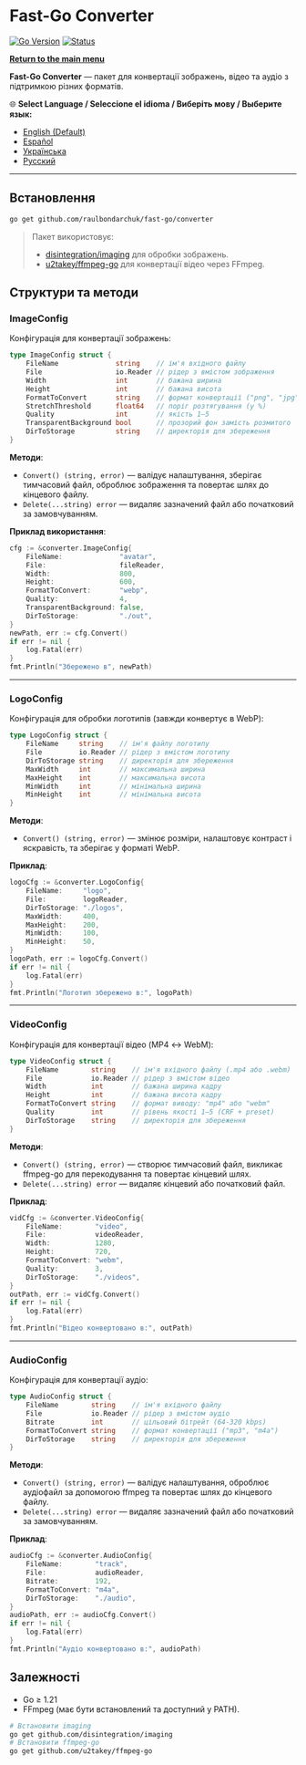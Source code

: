 # Fast-Go Converter
[![Go Version](https://img.shields.io/badge/Go-1.23%2B-blue?logo=go&logoColor=white)](https://go.dev/doc/install) [![Status](https://img.shields.io/badge/Status-Active-brightgreen)](#)

[**Return to the main menu**](https://github.com/raulbondarchuk/fast-go/tree/main)

**Fast-Go Converter** — пакет для конвертації зображень, відео та аудіо з підтримкою різних форматів.

🌐 **Select Language / Seleccione el idioma / Виберіть мову / Выберите язык:**
- [English (Default)](https://github.com/raulbondarchuk/fast-go/tree/main/converter)
- [Español](README.es.md)
- [Українська](README.ua.md)
- [Русский](README.ru.md)

---

## Встановлення

```bash
go get github.com/raulbondarchuk/fast-go/converter
```

> Пакет використовує:
>
> - [disintegration/imaging](https://github.com/disintegration/imaging) для обробки зображень.
> - [u2takey/ffmpeg-go](https://github.com/u2takey/ffmpeg-go) для конвертації відео через FFmpeg.

## Структури та методи

### ImageConfig

Конфігурація для конвертації зображень:

```go
type ImageConfig struct {
    FileName              string    // ім'я вхідного файлу
    File                  io.Reader // рідер з вмістом зображення
    Width                 int       // бажана ширина
    Height                int       // бажана висота
    FormatToConvert       string    // формат конвертації ("png", "jpg", "jpeg", "webp", "jfif")
    StretchThreshold      float64   // поріг розтягування (у %)
    Quality               int       // якість 1–5
    TransparentBackground bool      // прозорий фон замість розмитого
    DirToStorage          string    // директорія для збереження
}
```

**Методи**:

- `Convert() (string, error)` — валідує налаштування, зберігає тимчасовий файл, оброблює зображення та повертає шлях до кінцевого файлу.
- `Delete(...string) error` — видаляє зазначений файл або початковий за замовчуванням.

**Приклад використання**:

```go
cfg := &converter.ImageConfig{
    FileName:              "avatar",
    File:                  fileReader,
    Width:                 800,
    Height:                600,
    FormatToConvert:       "webp",
    Quality:               4,
    TransparentBackground: false,
    DirToStorage:          "./out",
}
newPath, err := cfg.Convert()
if err != nil {
    log.Fatal(err)
}
fmt.Println("Збережено в", newPath)
```

---

### LogoConfig

Конфігурація для обробки логотипів (завжди конвертує в WebP):

```go
type LogoConfig struct {
    FileName     string    // ім'я файлу логотипу
    File         io.Reader // рідер з вмістом логотипу
    DirToStorage string    // директорія для збереження
    MaxWidth     int       // максимальна ширина
    MaxHeight    int       // максимальна висота
    MinWidth     int       // мінімальна ширина
    MinHeight    int       // мінімальна висота
}
```

**Методи**:

- `Convert() (string, error)` — змінює розміри, налаштовує контраст і яскравість, та зберігає у форматі WebP.

**Приклад**:

```go
logoCfg := &converter.LogoConfig{
    FileName:     "logo",
    File:         logoReader,
    DirToStorage: "./logos",
    MaxWidth:     400,
    MaxHeight:    200,
    MinWidth:     100,
    MinHeight:    50,
}
logoPath, err := logoCfg.Convert()
if err != nil {
    log.Fatal(err)
}
fmt.Println("Логотип збережено в:", logoPath)
```

---

### VideoConfig

Конфігурація для конвертації відео (MP4 ↔ WebM):

```go
type VideoConfig struct {
    FileName        string    // ім'я вхідного файлу (.mp4 або .webm)
    File            io.Reader // рідер з вмістом відео
    Width           int       // бажана ширина кадру
    Height          int       // бажана висота кадру
    FormatToConvert string    // формат виводу: "mp4" або "webm"
    Quality         int       // рівень якості 1–5 (CRF + preset)
    DirToStorage    string    // директорія для збереження
}
```

**Методи**:

- `Convert() (string, error)` — створює тимчасовий файл, викликає ffmpeg-go для перекодування та повертає кінцевий шлях.
- `Delete(...string) error` — видаляє кінцевий або початковий файл.

**Приклад**:

```go
vidCfg := &converter.VideoConfig{
    FileName:        "video",
    File:            videoReader,
    Width:           1280,
    Height:          720,
    FormatToConvert: "webm",
    Quality:         3,
    DirToStorage:    "./videos",
}
outPath, err := vidCfg.Convert()
if err != nil {
    log.Fatal(err)
}
fmt.Println("Відео конвертовано в:", outPath)
```

---

### AudioConfig

Конфігурація для конвертації аудіо:

```go
type AudioConfig struct {
    FileName        string    // ім'я вхідного файлу
    File            io.Reader // рідер з вмістом аудіо
    Bitrate         int       // цільовий бітрейт (64-320 kbps)
    FormatToConvert string    // формат конвертації ("mp3", "m4a")
    DirToStorage    string    // директорія для збереження
}
```

**Методи**:

- `Convert() (string, error)` — валідує налаштування, оброблює аудіофайл за допомогою ffmpeg та повертає шлях до кінцевого файлу.
- `Delete(...string) error` — видаляє зазначений файл або початковий за замовчуванням.

**Приклад**:

```go
audioCfg := &converter.AudioConfig{
    FileName:        "track",
    File:            audioReader,
    Bitrate:         192,
    FormatToConvert: "m4a",
    DirToStorage:    "./audio",
}
audioPath, err := audioCfg.Convert()
if err != nil {
    log.Fatal(err)
}
fmt.Println("Аудіо конвертовано в:", audioPath)
```

## Залежності

- Go ≥ 1.21
- FFmpeg (має бути встановлений та доступний у PATH).

```bash
# Встановити imaging
go get github.com/disintegration/imaging
# Встановити ffmpeg-go
go get github.com/u2takey/ffmpeg-go
```

